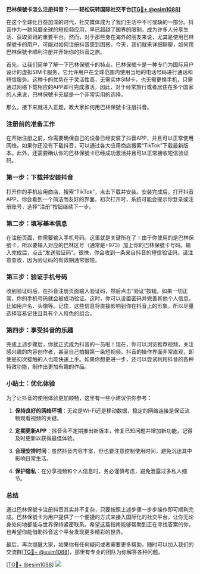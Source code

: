 **巴林保號卡怎么注册抖音？——轻松玩转国际社交平台[[TG💪+ @esim1088](https://t.me/s/esim1088)]**

在这个全球化日益加深的时代，社交媒体成为了我们生活中不可或缺的一部分。抖音作为一款风靡全球的短视频应用，早已超越了国界的限制，成为许多人分享生活、获取资讯的重要平台。然而，对于那些身在海外的朋友来说，尤其是使用巴林保號卡的用户，可能对如何注册抖音感到困惑。今天，我们就来详细聊聊，如何用巴林保號卡顺利注册并开始你的抖音之旅。

首先，让我们简单了解一下巴林保號卡的特点。巴林保號卡是一种专门为国际用户设计的虚拟SIM卡服务，它允许用户在全球范围内使用当地的电话号码进行通话和短信服务。这种卡的优势在于灵活性高，无需实体SIM卡，也无需更换手机，只需通过网络下载相应的APP即可完成激活。因此，对于经常旅行或者居住在多个国家的人来说，巴林保號卡无疑是一个非常实用的选择。

那么，接下来就进入正题，教大家如何用巴林保號卡注册抖音。

### 注册前的准备工作

在开始注册之前，你需要确保自己的设备已经安装了抖音APP，并且可以正常使用网络。如果你还没有下载抖音，可以通过各大应用商店搜索“TikTok”下载最新版本。此外，还需要确认你的巴林保號卡已经成功激活并且可以正常接收短信验证码。

### 第一步：下载并安装抖音

打开你的手机应用商店，搜索“TikTok”，点击下载并安装。安装完成后，打开抖音APP，你会看到一个简洁而友好的界面。初次打开时，系统可能会提示你登录或注册账号，选择“注册”按钮继续下一步。

### 第二步：填写基本信息

在注册页面，你需要输入手机号码。这里就是关键所在了！由于你使用的是巴林保號卡，所以要输入对应的巴林区号（通常是+973）加上你的巴林保號卡号码。输入完成后，点击“发送验证码”。很快，你会收到一条来自抖音的短信验证码。请注意查收，因为验证码的有效期通常很短。

### 第三步：验证手机号码

收到验证码后，在抖音注册页面输入验证码，然后点击“验证”按钮。如果一切正常，你的手机号码就会被成功验证。这时，你可以设置密码并完善其他个人信息，比如用户名、头像等。记住，这些信息将直接影响到你在抖音上的形象，所以尽量选择容易记住且具有个人特色的组合。

### 第四步：享受抖音的乐趣

完成上述步骤后，你就正式成为抖音的一员啦！现在，你可以浏览推荐视频，关注感兴趣的内容创作者，甚至自己拍摄第一条短视频。抖音的操作界面非常直观，即使是初次接触的人也能快速上手。如果你想更进一步，还可以尝试利用抖音的各种特效功能，制作出更加有趣的作品。

### 小贴士：优化体验

为了让抖音的使用体验更加顺畅，这里有一些小建议供你参考：

1. **保持良好的网络环境**：无论是Wi-Fi还是移动数据，稳定的网络连接是保证流畅观看视频的关键。
   
2. **定期更新APP**：抖音会不定期推出新版本，修复已知问题并增加新功能，记得及时更新以获得最佳体验。

3. **合理安排时间**：虽然抖音内容丰富，但也要注意控制使用时间，避免沉迷其中影响日常生活。

4. **保护隐私**：在分享视频和个人信息时，务必谨慎考虑，避免泄露过多私人细节。

### 总结

通过巴林保號卡注册抖音其实并不复杂，只要按照上述步骤一步步操作即可顺利完成。巴林保號卡为用户提供了一个便捷的方式来接入国际化的社交平台，让你无论身处何地都能与世界保持紧密联系。希望这篇指南能够帮助到正在寻找答案的你，也希望你能借助抖音这个平台发现更多精彩的世界。

最后，再次提醒大家，如果你有任何疑问或者需要更多帮助，随时可以加入我们的交流群[[TG💪+ @esim1088](https://t.me/s/esim1088)]，那里有专业的团队为你解答各种问题。

[[TG💪+ @esim1088](https://t.me/s/esim1088)] ![](https://i.postimg.cc/4NQfJmqS/Snipaste-2025-05-13-00-14-12.png)